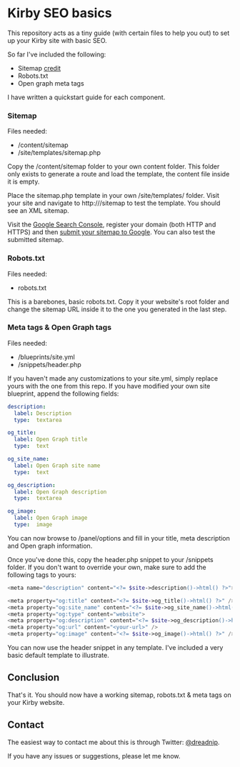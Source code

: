 # Kirby SEO basics

This repository acts as a tiny guide (with certain files to help you out) to set up your Kirby site with basic SEO.

So far I've included the following:

* Sitemap [credit](https://getkirby.com/docs/cookbook/xmlsitemap)
* Robots.txt
* Open graph meta tags

I have written a quickstart guide for each component.

### Sitemap

Files needed:
* /content/sitemap
* /site/templates/sitemap.php

Copy the /content/sitemap folder to your own content folder. This folder only exists to generate a route and load the template, the content file inside it is empty.

Place the sitemap.php template in your own /site/templates/ folder. Visit your site and navigate to http://<your-url>/sitemap to test the template. You should see an XML sitemap.

Visit the [Google Search Console](https://www.google.com/webmasters/tools/home), register your domain (both HTTP and HTTPS) and then [submit your sitemap to Google](https://www.google.com/webmasters/tools/sitemap-list). You can also test the submitted sitemap.

### Robots.txt

Files needed:
* robots.txt

This is a barebones, basic robots.txt. Copy it your website's root folder and change the sitemap URL inside it to the one you generated in the last step.

### Meta tags & Open Graph tags

Files needed:
* /blueprints/site.yml
* /snippets/header.php

If you haven't made any customizations to your site.yml, simply replace yours with the one from this repo. If you have modified your own site blueprint, append the following fields:

```yml
description:
  label: Description
  type:  textarea

og_title:
  label: Open Graph title
  type:  text

og_site_name:
  label: Open Graph site name
  type:  text

og_description:
  label: Open Graph description
  type:  textarea

og_image:
  label: Open Graph image
  type:  image
```

You can now browse to <your-url>/panel/options and fill in your title, meta description and Open graph information.

Once you've done this, copy the header.php snippet to your /snippets folder. If you don't want to override your own, make sure to add the following tags to yours:

```php
<meta name="description" content="<?= $site->description()->html() ?>">

<meta property="og:title" content="<?= $site->og_title()->html() ?>" />
<meta property="og:site_name" content="<?= $site->og_site_name()->html() ?>">
<meta property="og:type" content="website">
<meta property="og:description" content="<?= $site->og_description()->html() ?>" />
<meta property="og:url" content="<your-url>" />
<meta property="og:image" content="<?= $site->og_image()->html() ?>" /> 
```

You can now use the header snippet in any template. I've included a very basic default template to illustrate.

## Conclusion

That's it. You should now have a working sitemap, robots.txt & meta tags on your Kirby website.


## Contact
The easiest way to contact me about this is through Twitter: [@dreadnip](https://twitter.com/dreadnip).

If you have any issues or suggestions, please let me know.